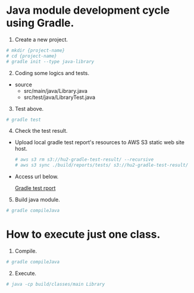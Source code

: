 # Java module development cycle using Gradle.

1. Create a new project.

  ```bash
  # mkdir {project-name}
  # cd {project-name}
  # gradle init --type java-library
  ```

2. Coding some logics and tests.
  - source
    - src/main/java/Library.java
    - src/test/java/LibraryTest.java

3. Test above.

  ```bash
  # gradle test
  ```

4. Check the test result. 

  - Upload local gradle test report's resources to AWS S3 static web site host.
    ```bash
    # aws s3 rm s3://hu2-gradle-test-result/ --recursive
    # aws s3 sync ./build/reports/tests/ s3://hu2-gradle-test-result/
    ```

  - Access url below.

    [Gradle test rport](http://hu2-gradle-test-result.s3-website-ap-northeast-1.amazonaws.com/)

5. Build java module.

  ```bash
  # gradle compileJava
  ```

# How to execute just one class.
1. Compile.

  ```bash
  # gradle compileJava
  ```

2. Execute.

  ```bash
  # java -cp build/classes/main Library 
  ```
